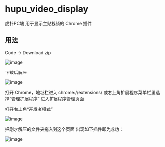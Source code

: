 # hupu_video_display
虎扑PC端 用于显示主贴视频的 Chrome 插件

## 用法
Code -> Download zip

![image](https://user-images.githubusercontent.com/15682227/137614158-3c405675-d350-47af-9159-7b2d30eb659f.png)

下载后解压

![image](https://user-images.githubusercontent.com/15682227/137614365-4faaede6-7e94-494d-b2c4-d3da49f35b1d.png)

打开 Chrome，地址栏进入 chrome://extensions/ 
或右上角扩展程序菜单栏里选择“管理扩展程序”
进入扩展程序管理页面

打开右上角“开发者模式”

![image](https://user-images.githubusercontent.com/15682227/137614262-7dd23c63-72bd-4fc9-91a4-1b0f32f3e04c.png)

把刚才解压的文件夹拖入到这个页面
出现如下插件即为成功：

![image](https://user-images.githubusercontent.com/15682227/137614281-98990a04-f3d3-40a0-90d6-8e38f3b0b65c.png)
